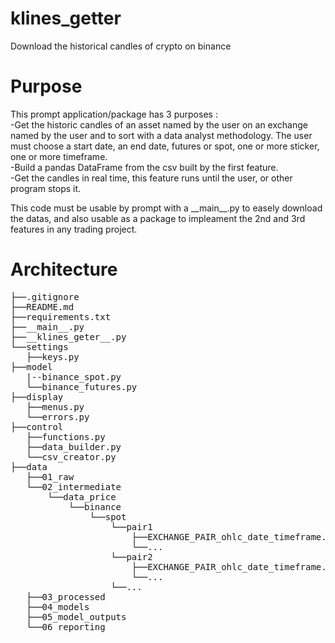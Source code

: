 
# klines_getter
Download the historical candles of crypto on binance

# Purpose
This prompt application/package has 3 purposes :  
    -Get the historic candles of an asset named by the user on an exchange named by the user and to sort with a data analyst methodology. The user must choose a start date, an end date, futures or spot, one or more sticker, one or more timeframe.  
    -Build a pandas DataFrame from the csv built by the first feature.   
    -Get the candles in real time, this feature runs until the user, or other program stops it.  

This code must be usable by prompt with a \_\_main\_\_.py to easely download the datas, and also usable as a package to impleament the 2nd and 3rd features in any trading project.  

# Architecture
<pre>
├──.gitignore  
├──README.md  
├──requirements.txt  
├──__main__.py  
├──__klines_geter__.py    
└──settings  
   ├──keys.py  
├──model  
   |--binance_spot.py  
   └──binance_futures.py  
├──display  
   ├──menus.py  
   └──errors.py  
├──control  
   ├──functions.py  
   ├──data_builder.py  
   └──csv_creator.py  
├──data  
   ├──01_raw  
   └──02_intermediate  
       └──data_price  
           └──binance  
               └──spot  
                   └──pair1  
                       ├──EXCHANGE_PAIR_ohlc_date_timeframe.csv  
                       └──...  
                   └──pair2  
                       ├──EXCHANGE_PAIR_ohlc_date_timeframe.csv  
                       └──...  
                   └──...  
   ├──03_processed  
   ├──04_models  
   ├──05_model_outputs  
   └──06_reporting  
</pre>